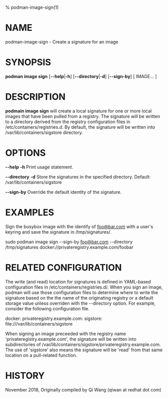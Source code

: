 % podman-image-sign(1)

# NAME
podman-image-sign - Create a signature for an image

# SYNOPSIS
**podman image sign**
[**--help**|**-h**]
[**--directory**|**-d**]
[**--sign-by**]
[ IMAGE... ]

# DESCRIPTION
**podmain image sign** will create a local signature for one or more local images that have
been pulled from a registry. The signature will be written to a directory
derived from the registry configuration files in /etc/containers/registries.d. By default, the signature will be written into /var/lib/containers/sigstore directory.

# OPTIONS
**--help** **-h**
  Print usage statement.

**--directory** **-d**
  Store the signatures in the specified directory.  Default: /var/lib/containers/sigstore

**--sign-by**
  Override the default identity of the signature.

# EXAMPLES
Sign the busybox image with the identify of foo@bar.com with a user's keyring and save the signature in /tmp/signatures/.

   sudo podman image sign --sign-by foo@bar.com --directory /tmp/signatures docker://privateregistry.example.com/foobar

# RELATED CONFIGURATION

The write (and read) location for signatures is defined in YAML-based
configuration files in /etc/containers/registries.d/.  When you sign
an image, podman will use those configuration files to determine
where to write the signature based on the the name of the originating
registry or a default storage value unless overriden with the --directory
option. For example, consider the following configuration file.

docker:
  privateregistry.example.com:
    sigstore: file:///var/lib/containers/sigstore

When signing an image preceeded with the registry name 'privateregistry.example.com',
the signature will be written into subdirectories of
/var/lib/containers/sigstore/privateregistry.example.com. The use of 'sigstore' also means
the signature will be 'read' from that same location on a pull-related function.

# HISTORY
November 2018, Originally compiled by Qi Wang (qiwan at redhat dot com)
